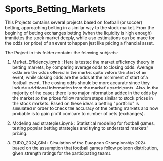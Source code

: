 # Sports_Betting_Markets

This Projects contains several projects based on football (or soccer) betting, approaching betting in a similar way to the stock market. From the begining of betting exchanges
betting (when the liquidity is high enough) immitates the stock market deeply, while also estimations can be made for the odds (or price) of an event to happen just like 
pricing a financial asset.

The Project in this folder contains the folowing subjects:

1) Market_Efficiency.ipynb : Here is tested the market efficiency theory in betting markets, by comparing average odds to closing odds.
   Average odds are the odds offered in the market quite vefore the start of an event, while closing odds are the odds at the momment of start of a football event.
   The closing odds should be more accurate since they include additional information from the market's participants. Also, in the majority of the cases there is no major
   information added in the odds by the market so the prices follow random steps similar to stock prices in the stock markets. Based on these ideas a betting "portfolio" is
   simulated in order to check the accuracy of the betting markets and how probable is to gain profit compare to number of bets (exchanges).

2) Modeling and strategies.ipynb : Statistical modeling for football games, testing popular betting strategies and trying to understand markets' pricing.

3) EURO_2024_SIM : Simulation of the European Championship 2024 based on the assumption that football games follow poisson distribution, given strength ratings for the
   participating teams.
   
